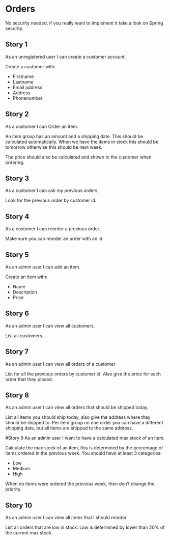 # Orders
No security needed, if you really want to implement it take a look on Spring security.

## Story 1
As an unregistered user I can create a customer account.

Create a customer with:
* Firstname
* Lastname
* Email address
* Address
* Phonenumber

## Story 2
As a customer I can Order an item.

An item group has an amount and a shipping date. This should be calculated automatically. When we have the items in stock this should be tomorrow otherwise this should be next week.

The price should also be calculated and shown to the customer when ordering.

## Story 3
As a customer I can ask my previous orders.

Look for the previous order by customer id.

## Story 4
As a customer I can reorder a previous order.

Make sure you can reorder an order with an id.

## Story 5
As an admin user I can add an item.

Create an item with:
* Name
* Description
* Price

## Story 6
As an admin user I can view all customers.

List all customers.

## Story 7
As an admin user I can view all orders of a customer

List for all the previous orders by customer id.
Also give the price for each order that they placed.

## Story 8
As an admin user I can view all orders that should be shipped today.

List all items you should ship today, also give the address where they should be shipped to. Per item group on one order you can have a different shipping date, but all items are shipped to the same address.

#Story 9
As an admin user I want to have a calculated max stock of an item.

Calculate the max stock of an item, this is determined by the percentage of items ordered in the previous week. You should have at least 3 categories:
* Low
* Medium
* High

When no items were ordered the previous week, then don’t change the priority. 

## Story 10
As an admin user I can view all items that I should reorder.

List all orders that are low in stock. Low is determined by lower than 20% of the current max stock. 
